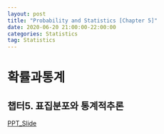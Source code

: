 ```yaml
---
layout: post
title: "Probability and Statistics [Chapter 5]"
date: 2020-06-20 21:00:00-22:00:00
categories: Statistics
tag: Statistics
---
```


# 확률과통계
## 챕터5. 표집분포와 통계적추론  

[PPT_Slide](https://star6973.github.io/reveal.js/slide/표집분포와통계적추론.html)
